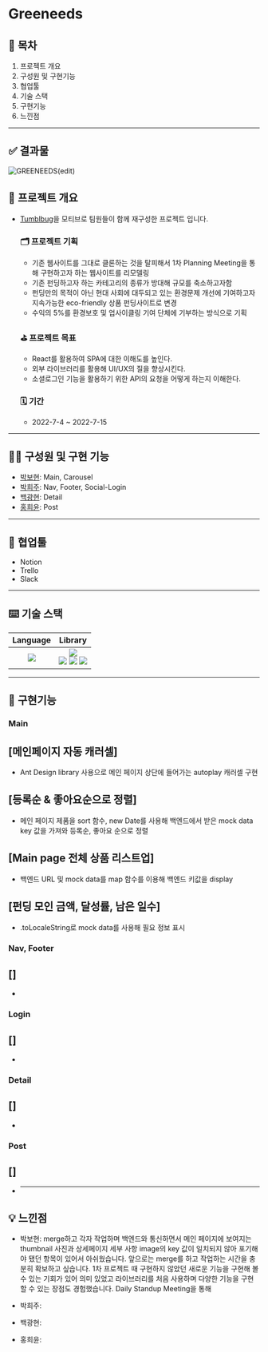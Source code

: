 # Greeneeds

## 📌 목차

1. 프로젝트 개요
2. 구성원 및 구현기능
3. 협업툴
4. 기술 스택
5. 구현기능
6. 느낀점

---

## ✅ 결과물

![GREENEEDS(edit)](https://user-images.githubusercontent.com/97019802/179168222-4c1bd84c-592c-4d52-9fed-86ac5a9f41ca.gif)

## 🚀 프로젝트 개요

- [Tumblbug](https://tumblbug.com/)을 모티브로 팀원들이 함께 재구성한 프로젝트 입니다.

  ### 🗂 프로젝트 기획

  - 기존 웹사이트를 그대로 클론하는 것을 탈피해서 1차 Planning Meeting을 통해 구현하고자 하는 웹사이트를 리모델링
  - 기존 펀딩하고자 하는 카테고리의 종류가 방대해 규모를 축소하고자함
  - 펀딩만의 목적이 아닌 현대 사회에 대두되고 있는 환경문제 개선에 기여하고자 지속가능한 eco-friendly 상품 펀딩사이트로 변경
  - 수익의 5%를 환경보호 및 업사이클링 기여 단체에 기부하는 방식으로 기획

  ### ⛳️ 프로젝트 목표

  - React를 활용하여 SPA에 대한 이해도를 높인다.
  - 외부 라이브러리를 활용해 UI/UX의 질을 향상시킨다.
  - 소셜로그인 기능을 활용하기 위한 API의 요청을 어떻게 하는지 이해한다.

  ### 🗓 기간

  - 2022-7-4 ~ 2022-7-15

---

## 👩‍💻 구성원 및 구현 기능

- [박보현](https://github.com/v-park): Main, Carousel
- [박희주](https://github.com/hjpark625): Nav, Footer, Social-Login
- [백광현](https://github.com/ghbaekdev): Detail
- [홍희윤](https://github.com/namu2267): Post

---

## 🤝 협업툴

- Notion
- Trello
- Slack

---

## ⌨️ 기술 스택

|                                                   Language                                                    |                                                                                                                                                                                                                               Library                                                                                                                                                                                                                                |
| :-----------------------------------------------------------------------------------------------------------: | :------------------------------------------------------------------------------------------------------------------------------------------------------------------------------------------------------------------------------------------------------------------------------------------------------------------------------------------------------------------------------------------------------------------------------------------------------------------: |
| <img src="https://img.shields.io/badge/Javascript-F7DF1E?style=for-the-badge&logo=Javscript&logoColor=white"> | <img src="https://img.shields.io/badge/React-61DAFB?style=for-the-badge&logo=React&logoColor=white"> <br /> <img src="https://img.shields.io/badge/reactrouter-CA4245?style=for-the-badge&logo=reactrouter&logoColor=white"> <img src="https://img.shields.io/badge/styledcomponents-DB7093?style=for-the-badge&logo=styledcomponents&logoColor=white"> <img src="https://img.shields.io/badge/antdesign-0170FE?style=for-the-badge&logo=antdesign&logoColor=white"> |

---

## 🔧 구현기능

### Main

## [메인페이지 자동 캐러셀]

- Ant Design library 사용으로 메인 페이지 상단에 들어가는 autoplay 캐러셀 구현

## [등록순 & 좋아요순으로 정렬]

- 메인 페이지 제품을 sort 함수, new Date를 사용해 백엔드에서 받은 mock data key 값을 가져와 등록순, 좋아요 순으로 정렬

## [Main page 전체 상품 리스트업]

- 백엔드 URL 및 mock data를 map 함수를 이용해 백엔드 키값을 display

## [펀딩 모인 금액, 달성률, 남은 일수]

- .toLocaleString로 mock data를 사용해 필요 정보 표시

### Nav, Footer

## []

-

### Login

## []

-

### Detail

## []

-

### Post

## []

- ***

## 💡 느낀점

- 박보현: merge하고 각자 작업하며 백엔드와 통신하면서 메인 페이지에 보여지는 thumbnail 사진과 상세페이지 세부 사항 image의 key 값이 일치되지 않아 포기해야 됐던 항목이 있어서 아쉬웠습니다. 앞으로는 merge를 하고 작업하는 시간을 충분히 확보하고 싶습니다. 1차 프로젝트 때 구현하지 않았던 새로운 기능을 구현해 볼 수 있는 기회가 있어 의미 있었고 라이브러리를 처음 사용하며 다양한 기능을 구현할 수 있는 장점도 경험했습니다. Daily Standup Meeting을 통해

- 박희주:

- 백광현:

- 홍희윤:
